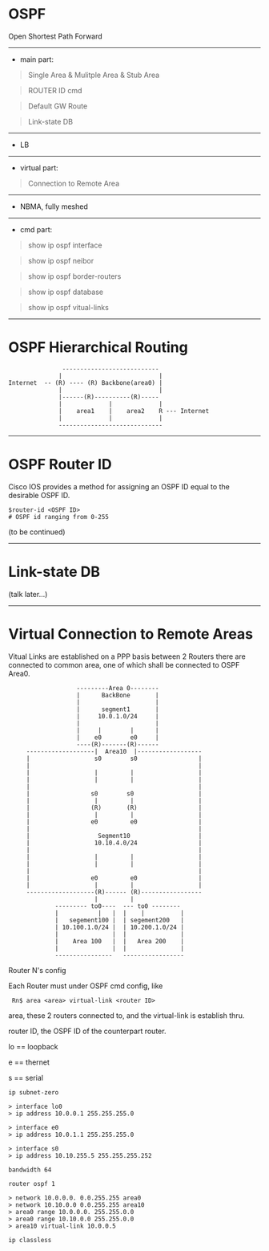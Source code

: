 # OSPF

Open Shortest Path Forward

------------------------------------------------------------------------------

* main part:

> Single Area & Mulitple Area & Stub Area

> ROUTER ID cmd

> Default GW Route

> Link-state DB


------------------------------------------------------------------------------

* LB

------------------------------------------------------------------------------

* virtual part:

> Connection to Remote Area


------------------------------------------------------------------------------

* NBMA, fully meshed

------------------------------------------------------------------------------

* cmd part:

> show ip ospf interface 

> show ip ospf neibor

> show ip ospf border-routers

> show ip ospf database

> show ip ospf vitual-links

------------------------------------------------------------------------------
# OSPF Hierarchical Routing



                   ---------------------------
                  |                           |
    Internet  -- (R) ---- (R) Backbone(area0) |
                  |                           |
                  |------(R)----------(R)-----
                  |             |             |
                  |    area1    |    area2    R --- Internet
                  |             |             |
                  -----------------------------
------------------------------------------------------------------------------
# OSPF Router ID

Cisco IOS provides a method for assigning an OSPF ID equal to the desirable OSPF ID.

    $router-id <OSPF ID> 
    # OSPF id ranging from 0-255

(to be continued)

------------------------------------------------------------------------------
# Link-state DB

(talk later...)

------------------------------------------------------------------------------
# Virtual Connection to Remote Areas

Vitual Links are established on a PPP basis between 2 Routers there are connected to common area, one of which shall be connected to OSPF Area0.

                       ---------Area 0--------
                       |      BackBone       |
                       |                     |
                       |      segment1       |
                       |     10.0.1.0/24     |
                       |                     |
                       |     |        |      |
                       |    e0        e0     |
                       ----(R)-------(R)------
         -------------------|  Area10  |------------------
         |                  s0        s0                 |
         |                                               |
         |                  |         |                  |
         |                  |         |                  |
         |                                               |
         |                 s0        s0                  |
         |                  |         |                  |
         |                 (R)       (R)                 |
         |                  |         |                  |
         |                 e0         e0                 |
         |                                               |
         |                   Segment10                   |
         |                  10.10.4.0/24                 |
         |                                               |
         |                  |         |                  |
         |                  |         |                  |
         |                                               |
         |                 e0         e0                 |
         |                  |         |                  |
         -------------------(R)------ (R)-----------------
                            |         |
                 --------- to0----  --- to0 --------
                 |           |   |  |    |          |
                 |   segement100 |  | segement200   |
                 | 10.100.1.0/24 |  | 10.200.1.0/24 |
                 |               |  |               |
                 |    Area 100   |  |   Area 200    |
                 |               |  |               |
                 ----------------   -----------------

Router N's config

Each Router must under OSPF cmd config, like

     Rn$ area <area> virtual-link <router ID>
     
area, these 2 routers connected to, and the virtual-link is establish thru.

router ID, the OSPF ID of the counterpart router.

lo == loopback

e == thernet

s == serial

    ip subnet-zero
    
    > interface lo0
    > ip address 10.0.0.1 255.255.255.0
    
    > interface e0
    > ip address 10.0.1.1 255.255.255.0
    
    > interface s0
    > ip address 10.10.255.5 255.255.255.252
    
    bandwidth 64
    
    router ospf 1
    
    > network 10.0.0.0. 0.0.255.255 area0
    > network 10.10.0.0 0.0.255.255 area10
    > area0 range 10.0.0.0. 255.255.0.0
    > area0 range 10.10.0.0 255.255.0.0
    > area10 virtual-link 10.0.0.5
    
    ip classless
    
